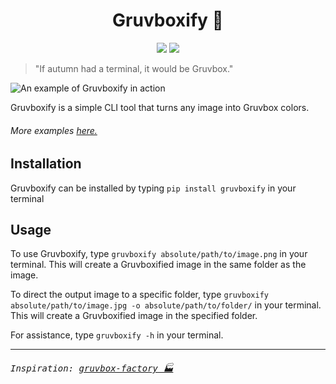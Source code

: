 <h1 align="center">Gruvboxify 🎨</h1>

<p align="center">
<img src="https://img.shields.io/github/license/adk7712/gruvboxify?label=license&style=for-the-badge">
<img src="https://img.shields.io/pypi/v/gruvboxify?style=for-the-badge">
</p>

> "If autumn had a terminal, it would be Gruvbox."

<img src="https://iili.io/3Et3aR9.png" alt="An example of Gruvboxify in action" />

Gruvboxify is a simple CLI tool that turns any image into Gruvbox colors.

<h6>More examples <a href="https://freeimage.host/a/gruvboxify-demo.vapQ1">here.</a></h6>

## Installation

Gruvboxify can be installed by typing `pip install gruvboxify` in your terminal

## Usage

To use Gruvboxify, type `gruvboxify absolute/path/to/image.png` in your terminal.
This will create a Gruvboxified image in the same folder as the image.

To direct the output image to a specific folder, type `gruvboxify absolute/path/to/image.jpg -o absolute/path/to/folder/` in your terminal.
This will create a Gruvboxified image in the specified folder.

For assistance, type `gruvboxify -h` in your terminal.

<hr>

###### <samp>Inspiration: [gruvbox-factory 🏭](https://github.com/paulopacitti/gruvbox-factory/tree/master)</samp>